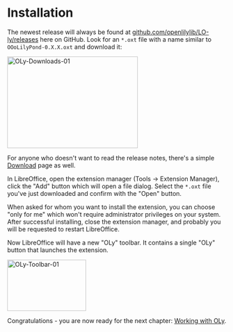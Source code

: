 # Installation

The newest release will always be found at <a href="https://github.com/openlilylib/LO-ly/releases">github.com/openlilylib/LO-ly/releases</a> here on GitHub. Look for an <code>*.oxt</code> file with a name similar to <code>OOoLilyPond-0.X.X.oxt</code> and download it:

<a href="http://lilypondblog.org/wp-content/uploads/2017/03/OLy-Downloads-01.gif"><img class="aligncenter wp-image-4658 size-medium" src="http://lilypondblog.org/wp-content/uploads/2017/03/OLy-Downloads-01-300x211.gif" alt="OLy-Downloads-01" width="300" height="211" /></a>

For anyone who doesn't want to read the release notes, there's a simple <a href="https://github.com/openlilylib/LO-ly/wiki/Downloads">Download</a> page as well.

In LibreOffice, open the extension manager (Tools -&gt; Extension Manager), click the "Add" button which will open a file dialog. Select the <code>*.oxt</code> file you've just downloaded and confirm with the "Open" button.

When asked for whom you want to install the extension, you can choose "only for me" which won't require administrator privileges on your system. After successful installing, close the extension manager, and probably you will be requested to restart LibreOffice.

Now LibreOffice will have a new "OLy" toolbar. It contains a single "OLy" button that launches the extension.


<a href="http://lilypondblog.org/wp-content/uploads/2017/03/OLy-Toolbar-01.gif"><img class="aligncenter size-full wp-image-4673" src="http://lilypondblog.org/wp-content/uploads/2017/03/OLy-Toolbar-01.gif" alt="OLy-Toolbar-01" width="181" height="118" /></a>

Congratulations - you are now ready for the next chapter: [Working with OLy](https://github.com/openlilylib/LO-ly/wiki/_new#working-with-ooolilypond).



